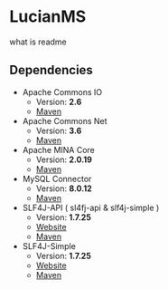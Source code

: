 # LucianMS
what is readme
## Dependencies
- Apache Commons IO
  - Version: **2.6**
  - [Maven](https://mvnrepository.com/artifact/commons-io/commons-io)
- Apache Commons Net
  - Version: **3.6**
  - [Maven](https://mvnrepository.com/artifact/commons-net/commons-net)
- Apache MINA Core
  - Version: **2.0.19**
  - [Maven](https://mvnrepository.com/artifact/org.apache.mina/mina-core)
- MySQL Connector
  - Version: **8.0.12**
  - [Maven](https://mvnrepository.com/artifact/mysql/mysql-connector-java)
- SLF4J-API ( sl4fj-api & slf4j-simple )
  - Version: **1.7.25**
  - [Website](https://www.slf4j.org/download.html)
  - [Maven](https://mvnrepository.com/artifact/org.slf4j/slf4j-api)
- SLF4J-Simple
  - Version: **1.7.25**
  - [Website](https://www.slf4j.org/download.html)
  - [Maven](https://mvnrepository.com/artifact/org.slf4j/slf4j-simple)